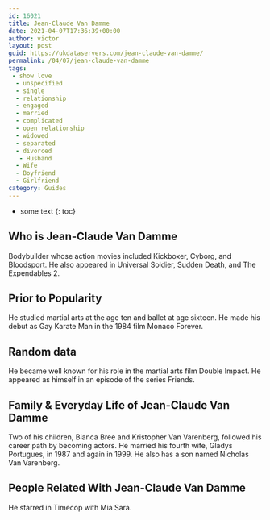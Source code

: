 ```yaml
---
id: 16021
title: Jean-Claude Van Damme
date: 2021-04-07T17:36:39+00:00
author: victor
layout: post
guid: https://ukdataservers.com/jean-claude-van-damme/
permalink: /04/07/jean-claude-van-damme
tags:
 - show love
  - unspecified
  - single
  - relationship
  - engaged
  - married
  - complicated
  - open relationship
  - widowed
  - separated
  - divorced
   - Husband
  - Wife
  - Boyfriend
  - Girlfriend
category: Guides
---
```


* some text
{: toc}


## Who is Jean-Claude Van Damme



Bodybuilder whose action movies included Kickboxer, Cyborg, and Bloodsport. He also appeared in Universal Soldier, Sudden Death, and The Expendables 2.

                
                
                
## Prior to Popularity



He studied martial arts at the age ten and ballet at age sixteen. He made his debut as Gay Karate Man in the 1984 film Monaco Forever.

                
                
                
## Random data



He became well known for his role in the martial arts film Double Impact. He appeared as himself in an episode of the series Friends. 

                
                
                
## Family & Everyday Life of Jean-Claude Van Damme



Two of his children, Bianca Bree and Kristopher Van Varenberg, followed his career path by becoming actors. He married his fourth wife, Gladys Portugues, in 1987 and again in 1999. He also has a son named Nicholas Van Varenberg.

                
                
                
## People Related With Jean-Claude Van Damme



He starred in Timecop with Mia Sara.

                
              
            
          
          
          